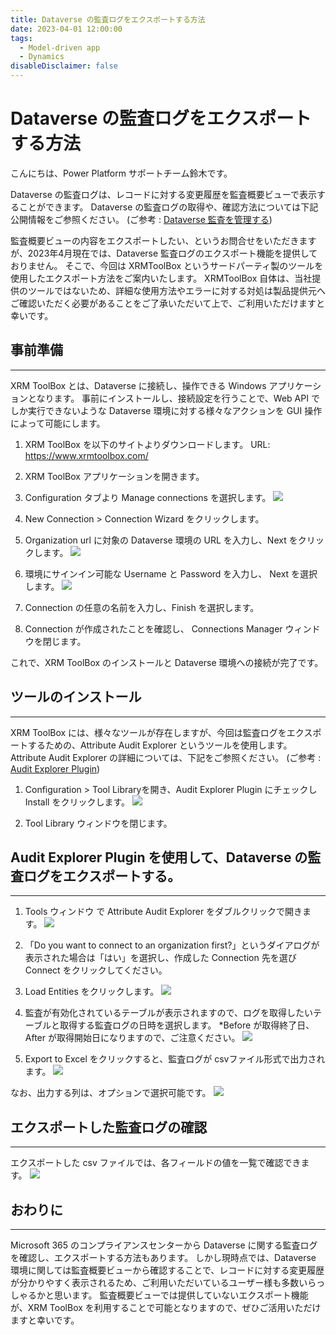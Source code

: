 ```yaml
---
title: Dataverse の監査ログをエクスポートする方法
date: 2023-04-01 12:00:00
tags:
  - Model-driven app
  - Dynamics
disableDisclaimer: false
---
```

#  Dataverse の監査ログをエクスポートする方法

こんにちは、Power Platform サポートチーム鈴木です。

Dataverse の監査ログは、レコードに対する変更履歴を監査概要ビューで表示することができます。
Dataverse の監査ログの取得や、確認方法については下記公開情報をご参照ください。
(ご参考 : [Dataverse 監査を管理する](https://learn.microsoft.com/ja-jp/power-platform/admin/manage-dataverse-auditing))

監査概要ビューの内容をエクスポートしたい、というお問合せをいただきますが、2023年4月現在では、Dataverse 監査ログのエクスポート機能を提供しておりません。
そこで、今回は XRMToolBox というサードパーティ製のツールを使用したエクスポート方法をご案内いたします。
XRMToolBox 自体は、当社提供のツールではないため、詳細な使用方法やエラーに対する対処は製品提供元へご確認いただく必要があることをご了承いただいて上で、ご利用いただけますと幸いです。

## 事前準備
---
XRM ToolBox とは、Dataverse に接続し、操作できる Windows アプリケーションとなります。
事前にインストールし、接続設定を行うことで、Web API でしか実行できないような Dataverse 環境に対する様々なアクションを GUI 操作によって可能にします。

1. XRM ToolBox を以下のサイトよりダウンロードします。
    URL: https://www.xrmtoolbox.com/

2. XRM ToolBox アプリケーションを開きます。

3. Configuration タブより Manage connections を選択します。
    ![](./export-audit-log/image01.png)

4. New Connection > Connection Wizard をクリックします。

5. Organization url に対象の Dataverse 環境の URL を入力し、Next をクリックします。
    ![](./export-audit-log/image02.png)

6. 環境にサインイン可能な Username と Password を入力し、 Next を選択します。
    ![](./export-audit-log/image03.png)

7. Connection の任意の名前を入力し、Finish を選択します。

8. Connection が作成されたことを確認し、 Connections Manager ウィンドウを閉じます。

これで、XRM ToolBox のインストールと Dataverse 環境への接続が完了です。


## ツールのインストール
---
XRM ToolBox には、様々なツールが存在しますが、今回は監査ログをエクスポートするための、Attribute Audit Explorer というツールを使用します。
Attribute Audit Explorer の詳細については、下記をご参照ください。
(ご参考 : [Audit Explorer Plugin](hhttps://www.xrmtoolbox.com/plugins/MESquare.XrmToolBox.AuditExplorer/))


1. Configuration > Tool Libraryを開き、Audit Explorer Plugin にチェックし Install をクリックします。
    ![](./export-audit-log/image04.png)

2. Tool Library ウィンドウを閉じます。


## Audit Explorer Plugin を使用して、Dataverse の監査ログをエクスポートする。
---
1. Tools ウィンドウ で Attribute Audit Explorer をダブルクリックで開きます。
    ![](./export-audit-log/image05.png)

2. 「Do you want to connect to an organization first?」というダイアログが表示された場合は「はい」を選択し、作成した Connection 先を選び Connect をクリックしてください。

3.  Load Entities をクリックします。
   ![](./export-audit-log/image06.png)

4. 監査が有効化されているテーブルが表示されますので、ログを取得したいテーブルと取得する監査ログの日時を選択します。
    *Before が取得終了日、After が取得開始日になりますので、ご注意ください。
   ![](./export-audit-log/image07.png)

5.  Export to Excel をクリックすると、監査ログが csvファイル形式で出力されます。
   ![](./export-audit-log/image08.png)


なお、出力する列は、オプションで選択可能です。
   ![](./export-audit-log/image09.png)


## エクスポートした監査ログの確認
---
エクスポートした csv ファイルでは、各フィールドの値を一覧で確認できます。
   ![](./export-audit-log/image10.png)


## おわりに
---
Microsoft 365 のコンプライアンスセンターから Dataverse に関する監査ログを確認し、エクスポートする方法もあります。
しかし現時点では、Dataverse 環境に関しては監査概要ビューから確認することで、レコードに対する変更履歴が分かりやすく表示されるため、ご利用いただいているユーザー様も多数いらっしゃるかと思います。
監査概要ビューでは提供していないエクスポート機能が、XRM ToolBox を利用することで可能となりますので、ぜひご活用いただけますと幸いです。